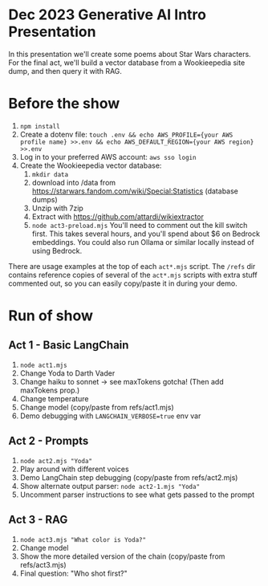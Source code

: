 # Dec 2023 Generative AI Intro Presentation
In this presentation we'll create some poems about Star Wars characters.  For the final act, we'll build a vector database from a Wookieepedia site dump, and then query it with RAG.

# Before the show
1. `npm install`
2. Create a dotenv file: `touch .env && echo AWS_PROFILE={your AWS profile name} >>.env && echo AWS_DEFAULT_REGION={your AWS region} >>.env`
3. Log in to your preferred AWS account: `aws sso login`
4. Create the Wookieepedia vector database:
    1. `mkdir data`
    2. download into /data from https://starwars.fandom.com/wiki/Special:Statistics (database dumps)
    3. Unzip with 7zip
    4. Extract with https://github.com/attardi/wikiextractor
    5. `node act3-preload.mjs`  You'll need to comment out the kill switch first.  This takes several hours, and you'll spend about $6 on Bedrock embeddings.  You could also run Ollama or similar locally instead of using Bedrock.

There are usage examples at the top of each `act*.mjs` script.  The `/refs` dir contains reference copies of several of the `act*.mjs` scripts with extra stuff commented out, so you can easily copy/paste it in during your demo.


# Run of show
## Act 1 - Basic LangChain
1. `node act1.mjs`
2. Change Yoda to Darth Vader
3. Change haiku to sonnet -> see maxTokens gotcha!  (Then add maxTokens prop.)
4. Change temperature
5. Change model (copy/paste from refs/act1.mjs)
6. Demo debugging with `LANGCHAIN_VERBOSE=true` env var

## Act 2 - Prompts
1. `node act2.mjs "Yoda"`
2. Play around with different voices
3. Demo LangChain step debugging (copy/paste from refs/act2.mjs)
4. Show alternate output parser: `node act2-1.mjs "Yoda"`
5. Uncomment parser instructions to see what gets passed to the prompt

## Act 3 - RAG
1. `node act3.mjs "What color is Yoda?"`
2. Change model
3. Show the more detailed version of the chain (copy/paste from refs/act3.mjs)
4. Final question: "Who shot first?"

